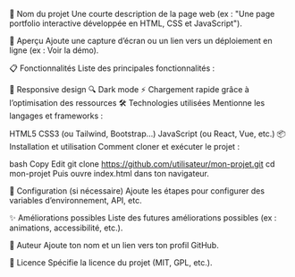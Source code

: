 📌 Nom du projet
Une courte description de la page web (ex : "Une page portfolio interactive développée en HTML, CSS et JavaScript").

🚀 Aperçu
Ajoute une capture d’écran ou un lien vers un déploiement en ligne (ex : Voir la démo).

📋 Fonctionnalités
Liste des principales fonctionnalités :

🌟 Responsive design
🔍 Dark mode
⚡ Chargement rapide grâce à l’optimisation des ressources
🛠 Technologies utilisées
Mentionne les langages et frameworks :

HTML5
CSS3 (ou Tailwind, Bootstrap…)
JavaScript (ou React, Vue, etc.)
📦 Installation et utilisation
Comment cloner et exécuter le projet :

bash
Copy
Edit
git clone https://github.com/utilisateur/mon-projet.git
cd mon-projet
Puis ouvre index.html dans ton navigateur.

📌 Configuration (si nécessaire)
Ajoute les étapes pour configurer des variables d’environnement, API, etc.

✨ Améliorations possibles
Liste des futures améliorations possibles (ex : animations, accessibilité, etc.).

👤 Auteur
Ajoute ton nom et un lien vers ton profil GitHub.

📄 Licence
Spécifie la licence du projet (MIT, GPL, etc.).

